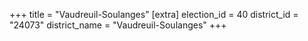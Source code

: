 +++
title = "Vaudreuil-Soulanges"
[extra]
election_id = 40
district_id = "24073"
district_name = "Vaudreuil-Soulanges"
+++
